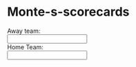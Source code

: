  # Monte-s-scorecards
<!doctype html>
<html lang="en">
<form>
    Away team:<br/>
    <input type="text">
    <br/>
    Home Team:<br/>
    <input type="text">
</form>
 
</html>

